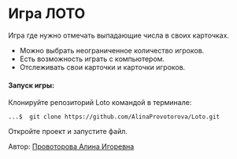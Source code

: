 # Игра ЛОТО
Игра где нужно отмечать выпадающие числа в своих карточках.

- Можно выбрать неограниченное количество игроков.
- Есть возможность играть с компьютером.
- Отслеживать свои карточки и карточки игроков.


#### Запуск игры:
Клонируйте репозиторий Loto командой в терминале:
```commandline
...$  git clone https://github.com/AlinaProvotorova/Loto.git
```
Откройте проект и запустите файл.

Автор: [Провоторова Алина Игоревна](https://t.me/alinamalina998)
